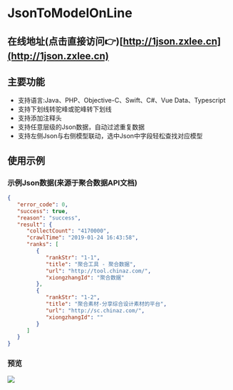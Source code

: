 # JsonToModelOnLine
## 在线地址(点击直接访问👉)[http://1json.zxlee.cn](http://1json.zxlee.cn)
## 主要功能
* 支持语言:Java、PHP、Objective-C、Swift、C#、Vue Data、Typescript
* 支持下划线转驼峰或驼峰转下划线
* 支持添加注释头
* 支持任意层级的Json数据，自动过滤重复数据
* 支持左侧Json与右侧模型联动，选中Json中字段轻松查找对应模型
## 使用示例
### 示例Json数据(来源于聚合数据API文档)
```json
{
   "error_code": 0,
   "success": true,
   "reason": "success",
   "result": {
      "collectCount": "4170000",
      "crawlTime": "2019-01-24 16:43:58",
      "ranks": [
         {
            "rankStr": "1-1",
            "title": "聚合工具 - 聚合数据",
            "url": "http://tool.chinaz.com/",
            "xiongzhangId": "聚合数据"
         },
         {
            "rankStr": "1-2",
            "title": "聚合素材-分享综合设计素材的平台",
            "url": "http://sc.chinaz.com/",
            "xiongzhangId": ""
         }
      ]
   }
}
```
### 预览
![](http://1json.zxlee.cn/img/demo.png)
